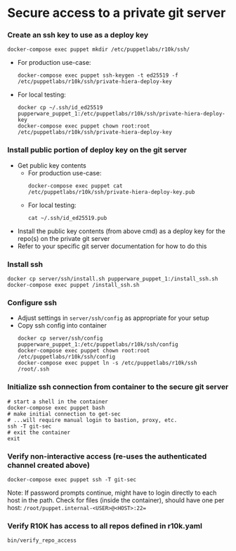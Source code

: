 # Secure access to a private git server

### Create an ssh key to use as a deploy key
```shell
docker-compose exec puppet mkdir /etc/puppetlabs/r10k/ssh/
```
- For production use-case:
  ```shell
  docker-compose exec puppet ssh-keygen -t ed25519 -f /etc/puppetlabs/r10k/ssh/private-hiera-deploy-key
  ```
- For local testing:
  ```shell
  docker cp ~/.ssh/id_ed25519 pupperware_puppet_1:/etc/puppetlabs/r10k/ssh/private-hiera-deploy-key
  docker-compose exec puppet chown root:root /etc/puppetlabs/r10k/ssh/private-hiera-deploy-key
  ```

### Install public portion of deploy key on the git server
- Get public key contents
  - For production use-case:
    ```shell
    docker-compose exec puppet cat /etc/puppetlabs/r10k/ssh/private-hiera-deploy-key.pub
    ```
  - For local testing:
    ```shell
    cat ~/.ssh/id_ed25519.pub
    ```
- Install the public key contents (from above cmd) as a deploy key for the
  repo(s) on the private git server
- Refer to your specific git server documentation for how to do this

### Install ssh
```shell
docker cp server/ssh/install.sh pupperware_puppet_1:/install_ssh.sh
docker-compose exec puppet /install_ssh.sh
```

### Configure ssh
- Adjust settings in `server/ssh/config` as appropriate for your setup
- Copy ssh config into container
  ```shell
  docker cp server/ssh/config pupperware_puppet_1:/etc/puppetlabs/r10k/ssh/config
  docker-compose exec puppet chown root:root /etc/puppetlabs/r10k/ssh/config
  docker-compose exec puppet ln -s /etc/puppetlabs/r10k/ssh /root/.ssh
  ```

### Initialize ssh connection from container to the secure git server
```shell
# start a shell in the container
docker-compose exec puppet bash
# make initial connection to get-sec
# ...will require manual login to bastion, proxy, etc.
ssh -T git-sec
# exit the container
exit
```

### Verify non-interactive access (re-uses the authenticated channel created above)
```shell
docker-compose exec puppet ssh -T git-sec
```
Note: If password prompts continue, might have to login directly to each host
in the path.  Check for files (inside the container), should have one per host:
`/root/puppet.internal-<USER>@<HOST>:22=`

### Verify R10K has access to all repos defined in r10k.yaml
```shell
bin/verify_repo_access
```
